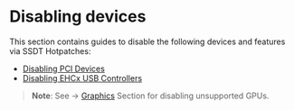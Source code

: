 # Disabling devices
This section contains guides to disable the following devices and features via SSDT Hotpatches:

- [Disabling PCI Devices](https://github.com/5T33Z0/OC-Little-Translated/tree/main/02_Disabling_Devices/Disabling_PCI_Devices)
- [Disabling EHCx USB Controllers](https://github.com/5T33Z0/OC-Little-Translated/tree/main/02_Disabling_Devices/Disabling_EHCx)

>**Note**: See &rarr; [Graphics](https://github.com/5T33Z0/OC-Little-Translated/tree/main/11_Graphics) Section for disabling unsupported GPUs.
